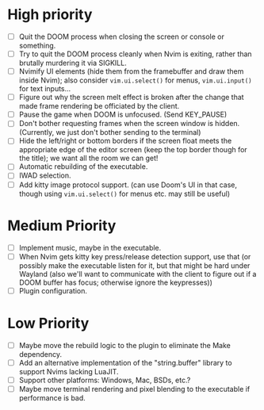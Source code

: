 # High priority
- [ ] Quit the DOOM process when closing the screen or console or something.
- [ ] Try to quit the DOOM process cleanly when Nvim is exiting, rather than
  brutally murdering it via SIGKILL.
- [ ] Nvimify UI elements (hide them from the framebuffer and draw them inside
  Nvim); also consider `vim.ui.select()` for menus, `vim.ui.input()` for text
  inputs...
- [ ] Figure out why the screen melt effect is broken after the change that made
  frame rendering be officiated by the client.
- [ ] Pause the game when DOOM is unfocused. (Send KEY_PAUSE)
- [ ] Don't bother requesting frames when the screen window is hidden.
  (Currently, we just don't bother sending to the terminal)
- [ ] Hide the left/right or bottom borders if the screen float meets the
  appropriate edge of the editor screen (keep the top border though for the
  title); we want all the room we can get!
- [ ] Automatic rebuilding of the executable.
- [ ] IWAD selection.
- [ ] Add kitty image protocol support. (can use Doom's UI in that case, though
  using `vim.ui.select()` for menus etc. may still be useful)

# Medium Priority
- [ ] Implement music, maybe in the executable.
- [ ] When Nvim gets kitty key press/release detection support, use that (or
  possibly make the executable listen for it, but that might be hard under
  Wayland (also we'll want to communicate with the client to figure out if a
  DOOM buffer has focus; otherwise ignore the keypresses))
- [ ] Plugin configuration.

# Low Priority
- [ ] Maybe move the rebuild logic to the plugin to eliminate the Make
  dependency.
- [ ] Add an alternative implementation of the "string.buffer" library to
  support Nvims lacking LuaJIT.
- [ ] Support other platforms: Windows, Mac, BSDs, etc.?
- [ ] Maybe move terminal rendering and pixel blending to the executable if
  performance is bad.
